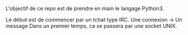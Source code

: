 L'objectif de ce repo est de prendre en main le langage Python3.

Le début est de commencer par un tchat type IRC.
Une connexion -> Un message
Dans un premier temps, ca se passera par une socket UNIX.
